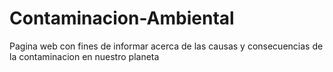 # Contaminacion-Ambiental
Pagina web con fines de informar acerca de las causas y consecuencias de la contaminacion en nuestro planeta 
